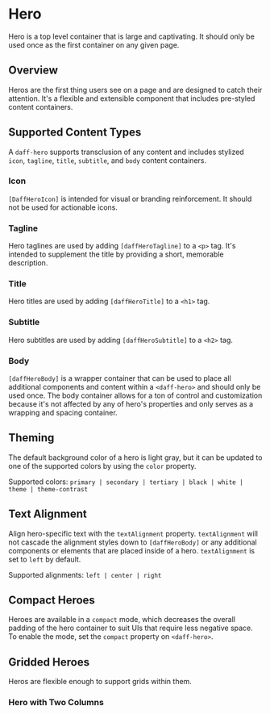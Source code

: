# Hero
Hero is a top level container that is large and captivating. It should only be used once as the first container on any given page.

## Overview
Heros are the first thing users see on a page and are designed to catch their attention. It's a flexible and extensible component that includes pre-styled content containers.

## Supported Content Types
A `daff-hero` supports transclusion of any content and includes stylized `icon`, `tagline`, `title`, `subtitle`, and `body` content containers.

### Icon
`[DaffHeroIcon]` is intended for visual or branding reinforcement. It should not be used for actionable icons.

### Tagline
Hero taglines are used by adding `[daffHeroTagline]` to a `<p>` tag. It's intended to supplement the title by providing a short, memorable description.

### Title
Hero titles are used by adding `[daffHeroTitle]` to a `<h1>` tag.

### Subtitle
Hero subtitles are used by adding `[daffHeroSubtitle]` to a `<h2>` tag.

### Body
`[daffHeroBody]` is a wrapper container that can be used to place all additional components and content within a `<daff-hero>` and should only be used once. The body container allows for a ton of control and customization because it's not affected by any of hero's properties and only serves as a wrapping and spacing container.

## Theming
The default background color of a hero is light gray, but it can be updated to one of the supported colors by using the `color` property.

Supported colors: `primary | secondary | tertiary | black | white | theme | theme-contrast`

<design-land-example-viewer-container example="hero-theming"></design-land-example-viewer-container>

## Text Alignment
Align hero-specific text with the `textAlignment` property. `textAlignment` will not cascade the alignment styles down to `[daffHeroBody]` or any additional components or elements that are placed inside of a hero. `textAlignment` is set to `left` by default.

Supported alignments: `left | center | right`

<design-land-example-viewer-container example="hero-text-alignment"></design-land-example-viewer-container>

## Compact Heroes
Heroes are available in a `compact` mode, which decreases the overall padding of the hero container to suit UIs that require less negative space. To enable the mode, set the `compact` property on `<daff-hero>`.</p>

<design-land-example-viewer-container example="compact-hero"></design-land-example-viewer-container>

## Gridded Heroes
Heros are flexible enough to support grids within them.

### Hero with Two Columns
<design-land-example-viewer-container example="hero-with-grid"></design-land-example-viewer-container>
